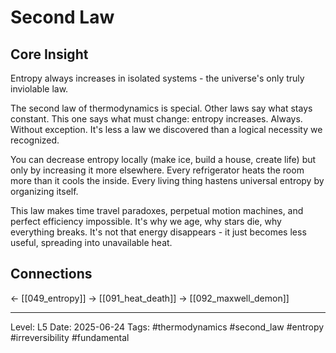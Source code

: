 # Second Law

## Core Insight
Entropy always increases in isolated systems - the universe's only truly inviolable law.

The second law of thermodynamics is special. Other laws say what stays constant. This one says what must change: entropy increases. Always. Without exception. It's less a law we discovered than a logical necessity we recognized.

You can decrease entropy locally (make ice, build a house, create life) but only by increasing it more elsewhere. Every refrigerator heats the room more than it cools the inside. Every living thing hastens universal entropy by organizing itself.

This law makes time travel paradoxes, perpetual motion machines, and perfect efficiency impossible. It's why we age, why stars die, why everything breaks. It's not that energy disappears - it just becomes less useful, spreading into unavailable heat.

## Connections
← [[049_entropy]]
→ [[091_heat_death]]
→ [[092_maxwell_demon]]

---
Level: L5
Date: 2025-06-24
Tags: #thermodynamics #second_law #entropy #irreversibility #fundamental